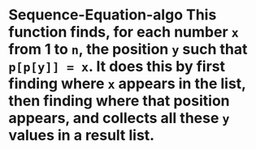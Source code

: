 # Sequence-Equation-algo This function finds, for each number `x` from 1 to `n`, the position `y` such that `p[p[y]] = x`. It does this by first finding where `x` appears in the list, then finding where that position appears, and collects all these `y` values in a result list.
